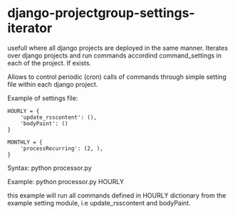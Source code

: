 django-projectgroup-settings-iterator
=====================================

usefull where all django projects are deployed in the same manner.
Iterates over django projects and run commands accordind command_settings
in each of the project. If exists. 

Allows to control periodic (cron) calls of commands through simple setting
file within each django project.

Example of settings file:
	
	HOURLY = {
	    'update_rsscontent': (),
	    'bodyPaint': ()
	}
	
	MONTHLY = {
	    'processRecurring': (2, ),
	}
	
Syntax:
python processor.py <desired part in conf file>

Example:
python processor.py HOURLY
	
this example will run all commands defined in HOURLY dictionary
from the example setting module, i.e update_rsscontent and bodyPaint. 
